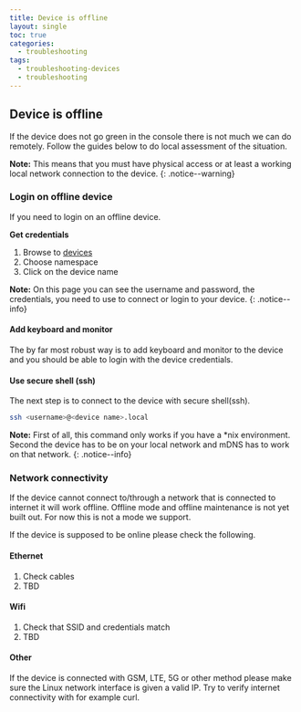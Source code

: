```yaml
---
title: Device is offline
layout: single
toc: true
categories:
  - troubleshooting
tags:
  - troubleshooting-devices
  - troubleshooting
---
```


## Device is offline
If the device does not go green in the console there is not much we can do remotely.
Follow the guides below to do local assessment of the situation.

**Note:** This means that you must have physical access or at least a working local network connection to
the device.
{: .notice--warning}

### Login on offline device
If you need to login on an offline device.

**Get credentials**
1. Browse to [devices](https://teknoir.cloud/_/devices/)
2. Choose namespace
3. Click on the device name

**Note:** On this page you can see the username and password, the credentials, you need to use to connect or login to 
your device.
{: .notice--info}

#### Add keyboard and monitor
The by far most robust way is to add keyboard and monitor to the device and you should be able to login with the device
credentials.

#### Use secure shell (ssh)
The next step is to connect to the device with secure shell(ssh).

```bash
ssh <username>@<device name>.local
```

**Note:** First of all, this command only works if you have a *nix environment. Second the device has to be on your 
local network and mDNS has to work on that network.
{: .notice--info}

### Network connectivity
If the device cannot connect to/through a network that is connected to internet it will work offline.
Offline mode and offline maintenance is not yet built out. For now this is not a mode we support.

If the device is supposed to be online please check the following.

#### Ethernet
1. Check cables
2. TBD

#### Wifi
1. Check that SSID and credentials match
2. TBD

#### Other
If the device is connected with GSM, LTE, 5G or other method please make sure the Linux network interface is given a valid IP.
Try to verify internet connectivity with for example curl.

